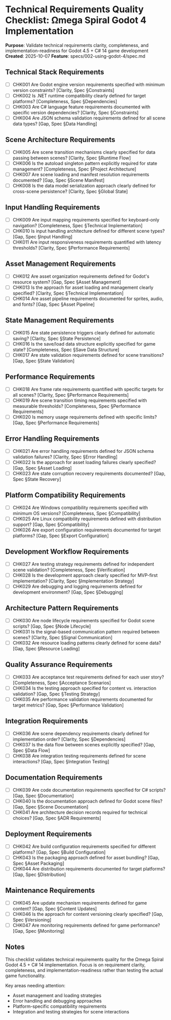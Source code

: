 # Technical Requirements Quality Checklist: Ωmega Spiral Godot 4 Implementation

**Purpose**: Validate technical requirements clarity, completeness, and implementation-readiness for Godot 4.5 + C# 14 game development
**Created**: 2025-10-07
**Feature**: specs/002-using-godot-4/spec.md

## Technical Stack Requirements

- [ ] CHK001 Are Godot engine version requirements specified with minimum version constraints? [Clarity, Spec §Constraints]
- [ ] CHK002 Is .NET runtime compatibility clearly defined for target platforms? [Completeness, Spec §Dependencies]
- [ ] CHK003 Are C# language feature requirements documented with specific version dependencies? [Clarity, Spec §Constraints]
- [ ] CHK004 Are JSON schema validation requirements defined for all scene data types? [Gap, Spec §Data Handling]

## Scene Architecture Requirements

- [ ] CHK005 Are scene transition mechanisms clearly specified for data passing between scenes? [Clarity, Spec §Runtime Flow]
- [ ] CHK006 Is the autoload singleton pattern explicitly required for state management? [Completeness, Spec §Project Architecture]
- [ ] CHK007 Are scene loading and manifest resolution requirements documented? [Gap, Spec §Scene Manifest]
- [ ] CHK008 Is the data model serialization approach clearly defined for cross-scene persistence? [Clarity, Spec §Global State]

## Input Handling Requirements

- [ ] CHK009 Are input mapping requirements specified for keyboard-only navigation? [Completeness, Spec §Technical Implementation]
- [ ] CHK010 Is input handling architecture defined for different scene types? [Gap, Spec §Input Handling]
- [ ] CHK011 Are input responsiveness requirements quantified with latency thresholds? [Clarity, Spec §Performance Requirements]

## Asset Management Requirements

- [ ] CHK012 Are asset organization requirements defined for Godot's resource system? [Gap, Spec §Asset Management]
- [ ] CHK013 Is the approach for asset loading and management clearly specified? [Clarity, Spec §Technical Implementation]
- [ ] CHK014 Are asset pipeline requirements documented for sprites, audio, and fonts? [Gap, Spec §Asset Pipeline]

## State Management Requirements

- [ ] CHK015 Are state persistence triggers clearly defined for automatic saving? [Clarity, Spec §State Persistence]
- [ ] CHK016 Is the save/load data structure explicitly specified for game state? [Completeness, Spec §Save Data Structure]
- [ ] CHK017 Are state validation requirements defined for scene transitions? [Gap, Spec §State Validation]

## Performance Requirements

- [ ] CHK018 Are frame rate requirements quantified with specific targets for all scenes? [Clarity, Spec §Performance Requirements]
- [ ] CHK019 Are scene transition timing requirements specified with measurable thresholds? [Completeness, Spec §Performance Requirements]
- [ ] CHK020 Is memory usage requirements defined with specific limits? [Gap, Spec §Performance Requirements]

## Error Handling Requirements

- [ ] CHK021 Are error handling requirements defined for JSON schema validation failures? [Clarity, Spec §Error Handling]
- [ ] CHK022 Is the approach for asset loading failures clearly specified? [Gap, Spec §Asset Loading]
- [ ] CHK023 Are state corruption recovery requirements documented? [Gap, Spec §State Recovery]

## Platform Compatibility Requirements

- [ ] CHK024 Are Windows compatibility requirements specified with minimum OS versions? [Completeness, Spec §Compatibility]
- [ ] CHK025 Are Linux compatibility requirements defined with distribution support? [Gap, Spec §Compatibility]
- [ ] CHK026 Are export configuration requirements documented for target platforms? [Gap, Spec §Export Configuration]

## Development Workflow Requirements

- [ ] CHK027 Are testing strategy requirements defined for independent scene validation? [Completeness, Spec §Verification]
- [ ] CHK028 Is the development approach clearly specified for MVP-first implementation? [Clarity, Spec §Implementation Strategy]
- [ ] CHK029 Are debugging and logging requirements defined for development environment? [Gap, Spec §Debugging]

## Architecture Pattern Requirements

- [ ] CHK030 Are node lifecycle requirements specified for Godot scene scripts? [Gap, Spec §Node Lifecycle]
- [ ] CHK031 Is the signal-based communication pattern required between scenes? [Clarity, Spec §Signal Communication]
- [ ] CHK032 Are resource loading patterns clearly defined for scene data? [Gap, Spec §Resource Loading]

## Quality Assurance Requirements

- [ ] CHK033 Are acceptance test requirements defined for each user story? [Completeness, Spec §Acceptance Scenarios]
- [ ] CHK034 Is the testing approach specified for content vs. interaction validation? [Gap, Spec §Testing Strategy]
- [ ] CHK035 Are performance validation requirements documented for target metrics? [Gap, Spec §Performance Validation]

## Integration Requirements

- [ ] CHK036 Are scene dependency requirements clearly defined for implementation order? [Clarity, Spec §Dependencies]
- [ ] CHK037 Is the data flow between scenes explicitly specified? [Gap, Spec §Data Flow]
- [ ] CHK038 Are integration testing requirements defined for scene interactions? [Gap, Spec §Integration Testing]

## Documentation Requirements

- [ ] CHK039 Are code documentation requirements specified for C# scripts? [Gap, Spec §Documentation]
- [ ] CHK040 Is the documentation approach defined for Godot scene files? [Gap, Spec §Scene Documentation]
- [ ] CHK041 Are architecture decision records required for technical choices? [Gap, Spec §ADR Requirements]

## Deployment Requirements

- [ ] CHK042 Are build configuration requirements specified for different platforms? [Gap, Spec §Build Configuration]
- [ ] CHK043 Is the packaging approach defined for asset bundling? [Gap, Spec §Asset Packaging]
- [ ] CHK044 Are distribution requirements documented for target platforms? [Gap, Spec §Distribution]

## Maintenance Requirements

- [ ] CHK045 Are update mechanism requirements defined for game content? [Gap, Spec §Content Updates]
- [ ] CHK046 Is the approach for content versioning clearly specified? [Gap, Spec §Versioning]
- [ ] CHK047 Are monitoring requirements defined for game performance? [Gap, Spec §Monitoring]

## Notes

This checklist validates technical requirements quality for the Ωmega Spiral Godot 4.5 + C# 14 implementation. Focus is on requirement clarity, completeness, and implementation-readiness rather than testing the actual game functionality.

Key areas needing attention:
- Asset management and loading strategies
- Error handling and debugging approaches
- Platform-specific compatibility requirements
- Integration and testing strategies for scene interactions